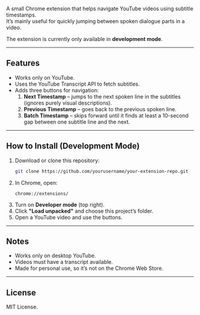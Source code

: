 A small Chrome extension that helps navigate YouTube videos using subtitle timestamps.  
It’s mainly useful for quickly jumping between spoken dialogue parts in a video.  

The extension is currently only available in **development mode**.

---

## Features

- Works only on YouTube.
- Uses the YouTube Transcript API to fetch subtitles.
- Adds three buttons for navigation:
  1. **Next Timestamp** – jumps to the next spoken line in the subtitles (ignores purely visual descriptions).  
  2. **Previous Timestamp** – goes back to the previous spoken line.  
  3. **Batch Timestamp** – skips forward until it finds at least a 10-second gap between one subtitle line and the next.

---

## How to Install (Development Mode)

1. Download or clone this repository:
   ```bash
   git clone https://github.com/yourusername/your-extension-repo.git
   ```
2. In Chrome, open:
   ```
   chrome://extensions/
   ```
3. Turn on **Developer mode** (top right).
4. Click **"Load unpacked"** and choose this project’s folder.
5. Open a YouTube video and use the buttons.

---

## Notes

- Works only on desktop YouTube.
- Videos must have a transcript available.
- Made for personal use, so it’s not on the Chrome Web Store.

---

## License

MIT License.
